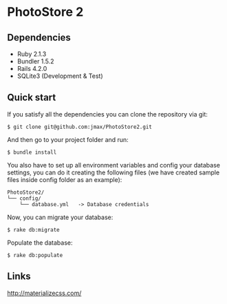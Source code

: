 PhotoStore 2
=======

Dependencies
-------

 - Ruby 2.1.3
 - Bundler 1.5.2
 - Rails 4.2.0
 - SQLite3 (Development & Test)

Quick start
-------

If you satisfy all the dependencies you can clone the repository via git:


```
$ git clone git@github.com:jmax/PhotoStore2.git
```

And then go to your project folder and run:

```
$ bundle install
```

You also have to set up all environment variables and config your database settings, you can do it creating the following files (we have created sample files inside config folder as an example):

```
PhotoStore2/
└── config/
    └── database.yml   -> Database credentials
```

Now, you can migrate your database:

```
$ rake db:migrate
```

Populate the database:

```
$ rake db:populate
```

Links
-------

http://materializecss.com/
